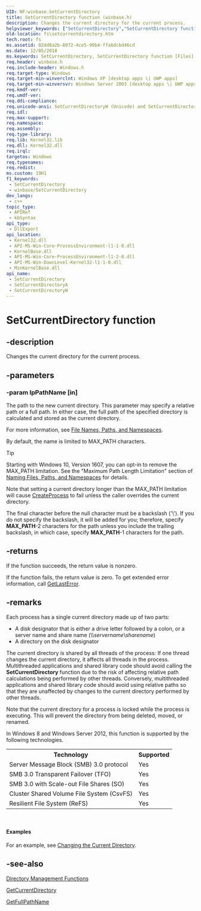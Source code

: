 ```yaml
---
UID: NF:winbase.SetCurrentDirectory
title: SetCurrentDirectory function (winbase.h)
description: Changes the current directory for the current process.
helpviewer_keywords: ["SetCurrentDirectory","SetCurrentDirectory function [Files]","SetCurrentDirectoryA","SetCurrentDirectoryW","_win32_setcurrentdirectory","base.setcurrentdirectory","fs.setcurrentdirectory","winbase/SetCurrentDirectory","winbase/SetCurrentDirectoryA","winbase/SetCurrentDirectoryW"]
old-location: fs\setcurrentdirectory.htm
tech.root: fs
ms.assetid: 02dd0a2b-8072-4ce5-99b4-ffa6dcbd46cd
ms.date: 12/05/2018
ms.keywords: SetCurrentDirectory, SetCurrentDirectory function [Files], SetCurrentDirectoryA, SetCurrentDirectoryW, _win32_setcurrentdirectory, base.setcurrentdirectory, fs.setcurrentdirectory, winbase/SetCurrentDirectory, winbase/SetCurrentDirectoryA, winbase/SetCurrentDirectoryW
req.header: winbase.h
req.include-header: Windows.h
req.target-type: Windows
req.target-min-winverclnt: Windows XP [desktop apps \| UWP apps]
req.target-min-winversvr: Windows Server 2003 [desktop apps \| UWP apps]
req.kmdf-ver: 
req.umdf-ver: 
req.ddi-compliance: 
req.unicode-ansi: SetCurrentDirectoryW (Unicode) and SetCurrentDirectoryA (ANSI)
req.idl: 
req.max-support: 
req.namespace: 
req.assembly: 
req.type-library: 
req.lib: Kernel32.lib
req.dll: Kernel32.dll
req.irql: 
targetos: Windows
req.typenames: 
req.redist: 
ms.custom: 19H1
f1_keywords:
 - SetCurrentDirectory
 - winbase/SetCurrentDirectory
dev_langs:
 - c++
topic_type:
 - APIRef
 - kbSyntax
api_type:
 - DllExport
api_location:
 - Kernel32.dll
 - API-MS-Win-Core-ProcessEnvironment-l1-1-0.dll
 - KernelBase.dll
 - API-MS-Win-Core-ProcessEnvironment-l1-2-0.dll
 - API-MS-Win-DownLevel-Kernel32-l1-1-0.dll
 - MinKernelBase.dll
api_name:
 - SetCurrentDirectory
 - SetCurrentDirectoryA
 - SetCurrentDirectoryW
---
```


# SetCurrentDirectory function


## -description

Changes the current directory for the current process.

## -parameters

### -param lpPathName [in]

The path to the new current directory. This parameter may specify a relative path or a full path. In either case, the full path of the specified directory is calculated and stored as the current directory. 


For more information, see <a href="/windows/desktop/FileIO/naming-a-file">File Names, Paths, and Namespaces</a>.
 
By default, the name is limited to MAX_PATH characters.

> [!TIP]
> Starting with Windows 10, Version 1607, you can opt-in to remove the MAX_PATH limitation. See the "Maximum Path Length Limitation" section of [Naming Files, Paths, and Namespaces](/windows/win32/fileio/naming-a-file) for details.
>
> Note that setting a current directory longer than the MAX_PATH limitation will cause <a href="/windows/desktop/api/processthreadsapi/nf-processthreadsapi-createprocessw">CreateProcess</a> to fail unless the caller overrides the current directory.

The final character before the null character must be a backslash ('\\'). If you do not specify the backslash, it will be added for you; therefore, specify <b>MAX_PATH</b>-2 characters for the path unless you  include the trailing backslash, in which case, specify <b>MAX_PATH</b>-1 characters for the path.



## -returns

If the function succeeds, the return value is nonzero.

If the function fails, the return value is zero. To get extended error information, call 
<a href="/windows/desktop/api/errhandlingapi/nf-errhandlingapi-getlasterror">GetLastError</a>.

## -remarks

Each process has a single current directory made up of two parts:

<ul>
<li>A disk designator that is either a drive letter followed by a colon, or a server name and share name (&#92;&#92;<i>servername</i>&#92;<i>sharename</i>)</li>
<li>A directory on the disk designator</li>
</ul>

The current directory is shared by all threads of the process:
If one thread changes the current directory, it affects all threads
in the process.
Multithreaded applications and shared library code should avoid
calling the <b>SetCurrentDirectory</b> function due to the risk of
affecting relative path calculations being performed by other threads.
Conversely,
multithreaded applications and shared library code should avoid
using relative paths so that they are unaffected by changes to the
current directory performed by other threads.

Note that the current directory for a process is locked while the process is executing. This will prevent the directory from being deleted, moved, or renamed.

In Windows 8 and Windows Server 2012, this function is supported by the following technologies.

<table>
<tr>
<th>Technology</th>
<th>Supported</th>
</tr>
<tr>
<td>
Server Message Block (SMB) 3.0 protocol

</td>
<td>
Yes

</td>
</tr>
<tr>
<td>
SMB 3.0 Transparent Failover (TFO)

</td>
<td>
Yes

</td>
</tr>
<tr>
<td>
SMB 3.0 with Scale-out File Shares (SO)

</td>
<td>
Yes

</td>
</tr>
<tr>
<td>
Cluster Shared Volume File System (CsvFS)

</td>
<td>
Yes

</td>
</tr>
<tr>
<td>
Resilient File System (ReFS)

</td>
<td>
Yes

</td>
</tr>
</table>
 


#### Examples

For an example, see 
<a href="/windows/desktop/FileIO/changing-the-current-directory">Changing the Current Directory</a>.
				

<div class="code"></div>

## -see-also

<a href="/windows/desktop/FileIO/directory-management-functions">Directory Management Functions</a>



<a href="/windows/desktop/api/winbase/nf-winbase-getcurrentdirectory">GetCurrentDirectory</a>



<a href="/windows/desktop/api/fileapi/nf-fileapi-getfullpathnamea">GetFullPathName</a>
